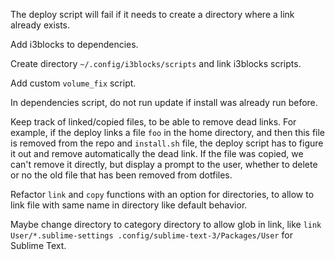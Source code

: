 The deploy script will fail if it needs to create a directory where a link
already exists.

Add i3blocks to dependencies.

Create directory `~/.config/i3blocks/scripts` and link i3blocks scripts.

Add custom `volume_fix` script.

In dependencies script, do not run update if install was already run before.

Keep track of linked/copied files, to be able to remove dead links. For
example, if the deploy links a file `foo` in the home directory, and then
this file is removed from the repo and `install.sh` file, the deploy script
has to figure it out and remove automatically the dead link. If the file
was copied, we can't remove it directly, but display a prompt to the user,
whether to delete or no the old file that has been removed from dotfiles.

Refactor `link` and `copy` functions with an option for directories, to
allow to link file with same name in directory like default behavior.

Maybe change directory to category directory to allow glob in link, like
`link User/*.sublime-settings .config/sublime-text-3/Packages/User` for
Sublime Text.
